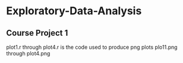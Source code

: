 # Exploratory-Data-Analysis

## Course Project 1

plot1.r through plot4.r is the code used to produce png plots plo11.png through plot4.png